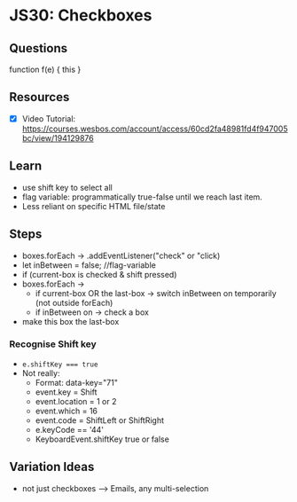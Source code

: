 # JS30: Checkboxes

## Questions

function f(e) { this }

## Resources

- [x] Video Tutorial: <https://courses.wesbos.com/account/access/60cd2fa48981fd4f947005bc/view/194129876>

## Learn

- use shift key to select all
- flag variable: programmatically true-false until we reach last item.
- Less reliant on specific HTML file/state

## Steps

- boxes.forEach &rarr; .addEventListener("check" or "click)
- let inBetween = false; //flag-variable
- if (current-box is checked & shift pressed)
- boxes.forEach &rarr;
  - if current-box OR the last-box &rarr; switch inBetween on temporarily (not outside forEach)
  - if inBetween on &rarr; check a box
- make this box the last-box

### Recognise Shift key

- `e.shiftKey === true`
- Not really:
  - Format: data-key="71"
  - event.key = Shift
  - event.location = 1 or 2
  - event.which = 16
  - event.code = ShiftLeft or ShiftRight
  - e.keyCode == '44'
  - KeyboardEvent.shiftKey true or false

## Variation Ideas

- not just checkboxes --> Emails, any multi-selection
